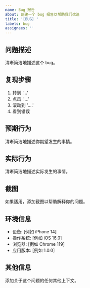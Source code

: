 ```yaml
---
name: Bug 报告
about: 创建一个 bug 报告以帮助我们改进
title: '[BUG] '
labels: bug
assignees: ''
---
```


## 问题描述
清晰简洁地描述这个 bug。

## 复现步骤
1. 转到 '...'
2. 点击 '....'
3. 滚动到 '....'
4. 看到错误

## 预期行为
清晰简洁地描述你期望发生的事情。

## 实际行为
清晰简洁地描述实际发生的事情。

## 截图
如果适用，添加截图以帮助解释你的问题。

## 环境信息
 - 设备: [例如 iPhone 14]
 - 操作系统: [例如 iOS 16.0]
 - 浏览器: [例如 Chrome 119]
 - 应用版本: [例如 1.0.0]

## 其他信息
添加关于这个问题的任何其他上下文。 